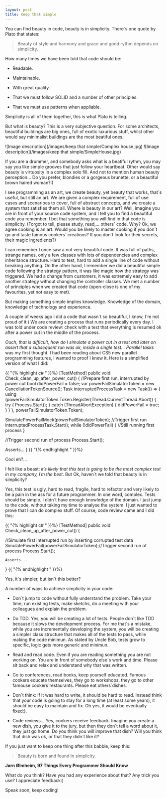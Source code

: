 ```yaml
---
layout: post
title: Keep that simple
---
```


You can find beauty in code, beauty is in simplicity.
There´s one quote by Plato that states:

>Beauty of style and harmony and grace and good rythm depends on simplicity.

How many times we have been told that code should be:
  + Readable.
  
  + Maintainable.
  
  + With great quality.
  
  + That we must follow SOLID and a number of other principles.
  
  + That we must use patterns when appliable.

Simplicity is all of them together, this is what Plato is telling.

But what is beauty? This is a very subjective question.
For some architects, beautiful buildings are big ones, full of exotic luxurious stuff, whilst other would say minimalist buildings are the most beatiful ones.

![Image description](/images/keep that simple/Complex house.jpg)
![Image description](/images/keep that simple/SimpleHouse.jpg)

If you are a drummer, and somebody asks what is a beatiful rythm, you may say you like simple grooves that just follow your heartbeat. Other would say beauty is virtuosity in a complex solo fill.
And not to mention human beauty perception... Do you prefer, blondies or a gorgeous brunette, or a beautiful brown haired woman?:)

I see programming as an art, we create beauty, yet beauty that works, that´s useful, but still an art.
We are given a complex requirement, full of use cases and scenarioes to cover, full of abstract concepts, and we create a system that satisfies them all.
Where is beauty in our art?
Well, imagine you are in front of your source code system, and I tell you to find a beautiful code you remember. I bet that something you will find in that code is simplicity.
(Forgot to tell, please study, read,... others´ code. Why? Ok, we agree cooking is an art. Would you be likely to master cooking if you don´t go and taste famous cookers´ creations? If you don´t look for their secrets, their magic ingredients?)

I can remember I once saw a not very beautiful code. It was full of paths, strange names, only a few classes with lots of dependencies and complex inheritance structure. Hard to test, hard to add a single line of code without breaking anything.
On the other hand, I remember we did a beautiful simple code following the strategy pattern, it was like magic how the strategy was triggered. We had a change from customers, it was extremely easy to add another strategy without changing the controller classes. We met a number of principles when we created that code (open-close is one of my favourites, yet not easy to met).

But making something simple implies knowledge. Knowledge of the domain, knowledge of technology and experience.

A couple of weeks ago I did a code that wasn´t so beautiful, I know, I´m not proud of it:)
We are creating a process that runs periodically every day. I was told under code review: check with a test that everything is resumed ok after a power cut in the middle of the process.

*Ouch, that is difficult, how do I simulate a power cut in a test and later on assert that a subsequent run was ok, inside a single test...* *Parallel tasks* was my first thought. I had been reading about CS5 new parallel programming features, I wanted to proof I knew it.
Here is a simplified version of what I did:

{{ "{% highlight c# " }}%}
[TestMethod]
public void Check_clean_up_after_power_cut()
{
  //Prepare first run, interrupted by power cut
  bool didPowerFail = false;
  var powerFailSimulatorToken = new CancellationTokenSource();
  Task interruptedProcessTask = new Task(() =>
  {    using (powerFailSimulatorToken.Token.Register(Thread.CurrentThread.Abort))
    {
           try
           {
              Process.Start();
           }           catch (ThreadAbortException)
           {
              didPowerFail = true;
           }
     }  }, powerFailSimulatorToken.Token);

  SimulatePowerFailMock(powerFailSimulatorToken);
 //Trigger first run
 interruptedProcessTask.Start(); while (!didPowerFail)
 {     //Still running first process
 }

//Trigger second run of process
 Process.Start();

 Asserts...
}
{{ "{% endhighlight " }}%}

Cool eh?...

I felt like a beast: *it´s likely that this test is going to be the most complex test in my company, I´m the best*. But Ok, haven´t we told that beauty is in simplicity?

Yes, this test is ugly, hard to read, fragile, hard to refactor and very likely to be a pain in the ass for a future programmer. In one word, complex. Tests should be simple.
I didn´t have enough knowledge of the domain. I just jump to the code, without taking my time to analyse the system. I just wanted to prove that I can do complex stuff.
Of course, code review came and I did this:

{{ "{% highlight c# " }}%}
[TestMethod]
public void Check_clean_up_after_power_cut()
{

   //Simulate first interrupted run by inserting corrupted test data
    SimulatePowerFail(powerFailSimulatorToken);//Trigger second run of process
    Process.Start();

    Asserts...
}
{{ "{% endhighlight " }}%}

Yes, it´s simpler, but isn´t this better?

A number of ways to achieve simplicity in your code:
  - Don´t jump to code without fully understand the problem. Take your time, run existing tests, make sketchs, do a meeting with your colleagues and explain the problem.

  - Do TDD. Yes, you will be creating a lot of tests. People don´t like TDD because it slows the development process. For me that´s a mistake, while you are incrementally developing the system, you will be creating a simpler class structure that makes all of the tests to pass, while making the code minimun.
  As stated by Uncle Bob, tests grow to specific, logic gets more generic and minimun.
  
  - Read and read code. Even if you are reading something you are not working on. You are in front of somebody else´s work and time. Please sit back and relax and understand why that was written.
  
  - Go to conferences, read books, keep yourself educated. Famous cookers educate themselves, they go to workshops, they go to other famouse cookers´restaurants. Please eat others´dishes.
  
  - Don´t think: if it was hard to write, it should be hard to read. Instead think that your code is going to stay for a long time (at least some years), it should be easy to maintain and fix. Oh yes, it would be eventually fixed:).
  
  - Code reviews... Yes, cookers receive feedback. Imagine you create a new dish, you give it to the jury, but then they don´t tell a word about it, they just go home. Do you think you will improve that dish? Will you think that dish was ok, or that they didn´t like it?

If you just want to keep one thing after this babble, keep this:

>Beauty is born and found in simplicity.

**Jørn Ølmheim, 97 Things Every Programmer Should Know**

What do you think? Have you had any experience about that? Any trick you use? I appreciate feedback:)

Speak soon, keep coding!

